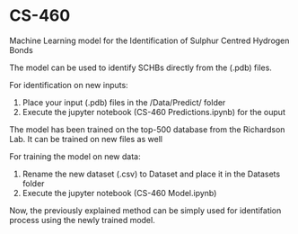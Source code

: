 # CS-460
Machine Learning model for the Identification of Sulphur Centred Hydrogen Bonds

The model can be used to identify SCHBs directly from the (.pdb) files. 

For identification on new inputs:

1. Place your input (.pdb) files in the /Data/Predict/ folder 
2. Execute the jupyter notebook (CS-460 Predictions.ipynb) for the ouput 

The model has been trained on the top-500 database from the Richardson Lab. It can be trained on new files as well

For training the model on new data:

1. Rename the new dataset (.csv) to Dataset and place it in the Datasets folder
2. Execute the jupyter notebook (CS-460 Model.ipynb)

Now, the previously explained method can be simply used for identifation process using the newly trained model.

